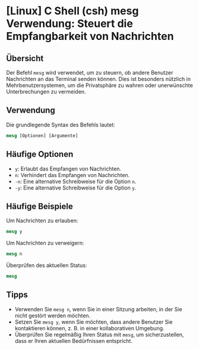 # [Linux] C Shell (csh) mesg Verwendung: Steuert die Empfangbarkeit von Nachrichten

## Übersicht
Der Befehl `mesg` wird verwendet, um zu steuern, ob andere Benutzer Nachrichten an das Terminal senden können. Dies ist besonders nützlich in Mehrbenutzersystemen, um die Privatsphäre zu wahren oder unerwünschte Unterbrechungen zu vermeiden.

## Verwendung
Die grundlegende Syntax des Befehls lautet:

```csh
mesg [Optionen] [Argumente]
```

## Häufige Optionen
- `y`: Erlaubt das Empfangen von Nachrichten.
- `n`: Verhindert das Empfangen von Nachrichten.
- `-n`: Eine alternative Schreibweise für die Option `n`.
- `-y`: Eine alternative Schreibweise für die Option `y`.

## Häufige Beispiele
Um Nachrichten zu erlauben:

```csh
mesg y
```

Um Nachrichten zu verweigern:

```csh
mesg n
```

Überprüfen des aktuellen Status:

```csh
mesg
```

## Tipps
- Verwenden Sie `mesg n`, wenn Sie in einer Sitzung arbeiten, in der Sie nicht gestört werden möchten.
- Setzen Sie `mesg y`, wenn Sie möchten, dass andere Benutzer Sie kontaktieren können, z. B. in einer kollaborativen Umgebung.
- Überprüfen Sie regelmäßig Ihren Status mit `mesg`, um sicherzustellen, dass er Ihren aktuellen Bedürfnissen entspricht.